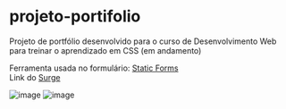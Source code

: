 # projeto-portifolio
Projeto de portfólio desenvolvido para o curso de Desenvolvimento Web para treinar o aprendizado em CSS (em andamento)

Ferramenta usada no formulário: [Static Forms](https://www.staticforms.xyz/) <br>
Link do [Surge](https://accurate-planes.surge.sh/index.html)

![image](https://user-images.githubusercontent.com/102427205/172716577-933bcfb4-6e73-4764-9eb7-0d9325887608.png)
![image](https://user-images.githubusercontent.com/102427205/175853282-54babdaf-bc5c-4da4-9aab-9840182213f7.png)


